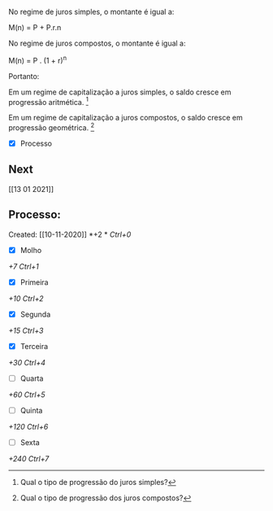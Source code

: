 No regime de juros simples, o montante é igual a:

M(n) = P + P.r.n

No regime de juros compostos, o montante é igual a:

M(n) = P . (1 + r)<sup>n</sup>

Portanto:

Em um regime de capitalização a juros simples, o saldo cresce em progressão aritmética. [^1]

[^1]: Qual o tipo de progressão do juros simples?


Em um regime de capitalização a juros compostos, o saldo cresce em progressão geométrica. [^2]

[^2]: Qual o tipo de progressão dos juros compostos?

- [x] Processo

## Next
[[13 01 2021]]
## Processo:
Created: [[10-11-2020]]
*+2 *  *Ctrl+0*
- [x] Molho  

*+7*  *Ctrl+1*

- [x] Primeira 

*+10*  *Ctrl+2*

- [x] Segunda

*+15*  *Ctrl+3*

- [x] Terceira 

*+30*  *Ctrl+4*

- [ ] Quarta 

*+60*  *Ctrl+5*

- [ ] Quinta 

*+120*  *Ctrl+6*

- [ ] Sexta 

*+240*  *Ctrl+7*